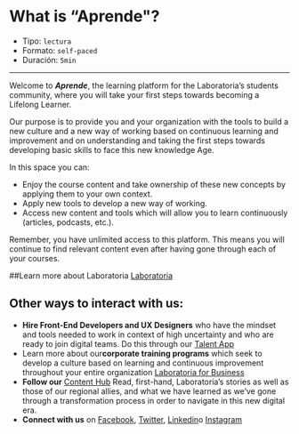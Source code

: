 # What is “Aprende"?

* Tipo: `lectura`
* Formato: `self-paced`
* Duración: `5min`

***
Welcome to **_Aprende_**, the learning platform for the Laboratoria’s students
community, where you will take your first steps towards becoming a Lifelong Learner.

Our purpose is to provide you and your organization with the  tools to build a
new culture and a new way of working based on continuous learning and improvement
and on understanding and taking the first steps towards developing basic skills
to face this new knowledge Age.

In this space you can:
- Enjoy the course content and take ownership of these new concepts by applying
them to your own context.
- Apply new tools  to develop a new way of working.
- Access new content and tools which will allow you to learn continuously
(articles, podcasts, etc.).

Remember, you have unlimited access to this platform. This means you will
continue to find relevant content even after having gone through each of your
courses.

##Learn more about Laboratoria  [Laboratoria](https://vimeo.com/345548848)

## Other ways to interact with us:

* **Hire  Front-End Developers and UX Designers** who have the  mindset  and
tools needed to work in context of high uncertainty and who are ready to join
digital teams. Do this through our [Talent App](https://bit.ly/3cCNnEj)
* Learn more about our**corporate training programs** which seek to develop a
culture based on learning and continuous improvement throughout your entire
organization [Laboratoria for Business](https://empresas.laboratoria.la/corporate-training)
* **Follow our** [Content Hub](https://bit.ly/2BDlBuK) Read, first-hand,
Laboratoria’s stories as well as those of our regional allies, and what we have
learned as we’ve gone through a transformation process in order to navigate in
this new digital era.
* **Connect with us** on [Facebook](https://www.facebook.com/laboratoriala/), [Twitter](https://twitter.com/Laboratoriala), [Linkedin](https://www.linkedin.com/school/laboratoriala/)o [Instagram](https://www.instagram.com/laboratoriala/)
